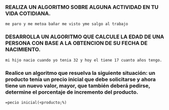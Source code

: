 ### REALIZA UN ALGORITMO SOBRE ALGUNA ACTIVIDAD EN TU VIDA COTIDIANA.

    me paro y me metoa bañar me visto yme salgo al trabajo



### DESARROLLA UN ALGORITMO QUE CALCULE LA EDAD DE UNA PERSONA CON BASE A LA OBTENCION DE SU FECHA DE NACIMIENTO.

    mi hijo nacio cuando yo tenia 32 y hoy el tiene 17 cuanto años tengo.




###  Realice un algoritmo que resuelva la siguiente situación: un producto tenía un precio inicial que debe solicitarse y ahora tiene un nuevo valor, mayor, que también deberá pedirse, determine el porcentaje de incremento del producto. 

    =pecio inicial(<producto;%)
